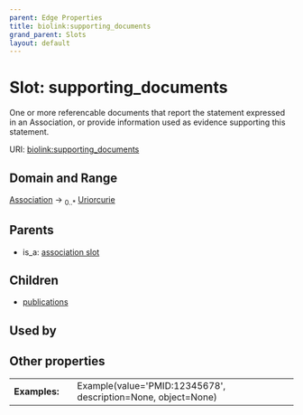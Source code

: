 ```yaml
---
parent: Edge Properties
title: biolink:supporting_documents
grand_parent: Slots
layout: default
---
```


# Slot: supporting_documents


One or more referencable documents that report the statement expressed in an Association, or provide  information used as evidence supporting this statement.

URI: [biolink:supporting_documents](https://w3id.org/biolink/vocab/supporting_documents)

## Domain and Range

[Association](Association.md) ->  <sub>0..\*</sub> [Uriorcurie](types/Uriorcurie.md)

## Parents

 *  is_a: [association slot](association_slot.md)

## Children

 *  [publications](publications.md)

## Used by


## Other properties

|  |  |  |
| --- | --- | --- |
| **Examples:** | | Example(value='PMID:12345678', description=None, object=None) |

